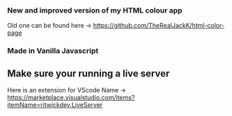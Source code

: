### New and improved version of my HTML colour app
Old one can be found here -> https://github.com/TheRealJackK/html-color-page

### Made in Vanilla Javascript
## Make sure your running a live server
Here is an extension for VScode Name -> https://marketplace.visualstudio.com/items?itemName=ritwickdey.LiveServer